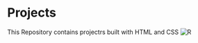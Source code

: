 # Projects
This Repository contains projectrs built with HTML and CSS
![R](https://github.com/blessedempire/Projects/assets/77403015/45b70489-f969-4ea6-9004-884f461a251a)
